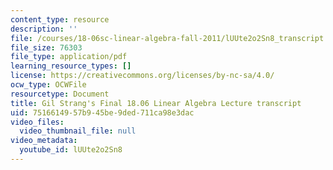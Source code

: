 ```yaml
---
content_type: resource
description: ''
file: /courses/18-06sc-linear-algebra-fall-2011/lUUte2o2Sn8_transcript.pdf
file_size: 76303
file_type: application/pdf
learning_resource_types: []
license: https://creativecommons.org/licenses/by-nc-sa/4.0/
ocw_type: OCWFile
resourcetype: Document
title: Gil Strang's Final 18.06 Linear Algebra Lecture transcript
uid: 75166149-57b9-45be-9ded-711ca98e3dac
video_files:
  video_thumbnail_file: null
video_metadata:
  youtube_id: lUUte2o2Sn8
---
```

